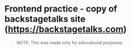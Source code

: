 # Frontend practice - copy of backstagetalks site (https://backstagetalks.com)
> NOTE: This was made only for educational purposes.
